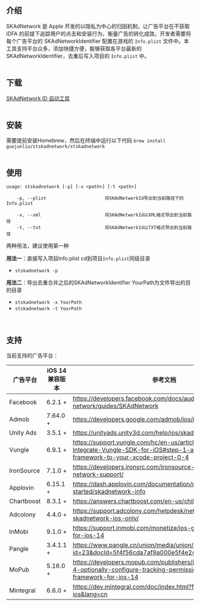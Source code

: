 ## 介绍

SKAdNetwork 是 Apple 开发的以隐私为中心的归因机制，让广告平台在不获取 IDFA 的前提下追踪用户的点击和安装行为，衡量广告的转化成效。开发者需要将每个广告平台的 SKAdNetworkIdentifier 配置在游戏的 `Info.plist` 文件中。本工具支持平台众多，添加快捷方便，能够获取各平台最新的 SKAdNetworkIdentifier，去重后写入项目的 `Info.plist` 中。
<br><br/>
## 下载
[SKAdNetwork ID 自动工具](https://github.com/guojunliu/homebrew-stskadnetwork "stskadnetwork")
<br><br/>
## 安装
需要提前安装Homebrew，然后在终端中运行以下代码
`brew install guojunliu/stskadnetwork/stskadnetwork`
<br><br/>
## 使用

```
usage: stskadnetwork [-p] [-x <path>] [-t <path>]

    -p, --plist                      将SKAdNetworkId导出到当前路径下的Info.plist

    -x, --xml                        将SKAdNetworkId以XML格式导出到当前路径
    -t, --txt                        将SKAdNetworkId以TXT格式导出到当前路径
```
两种用法，建议使用第一种

**用法一**：直接写入项目Info.plist
cd到项目`Info.plist`同级目录

- `stskadnetwork -p`

**用法二**：导出去重合并之后的SKAdNetworkIdentifier
YourPath为文件导出的目的目录
- `stskadnetwork -x YourPath`
- `stskadnetwork -t YourPath`
<br>

## 支持
当前支持的广告平台：

| 广告平台 | iOS 14 兼容版本 | 参考文档 |
| ------------ | ------------ | ------------ |
| Facebook | 6.2.1 + | https://developers.facebook.com/docs/audience-network/guides/SKAdNetwork |
|Admob | 7.64.0 + | https://developers.google.com/admob/ios/ios14 |
| Unity Ads | 3.5.1 + | https://unityads.unity3d.com/help/ios/skadnetwork-ids |
| Vungle | 6.9.1 + | https://support.vungle.com/hc/en-us/articles/360002925791-Integrate-Vungle-SDK-for-iOS#step-1-add-the-vungle-framework-to-your-xcode-project-0-4 |
| IronSource | 7.1.0 + | https://developers.ironsrc.com/ironsource-mobile/ios/ios-14-network-support/ |
| Applovin | 6.15.1 + | https://dash.applovin.com/documentation/mediation/ios/getting-started/skadnetwork-info |
| Chartboost | 8.3.1 + | https://answers.chartboost.com/en-us/child_article/ios-14 |
| Adcolony | 4.4.0 + | https://support.adcolony.com/helpdesk/network-ids-for-skadnetwork-ios-only/ |
| InMobi | 9.1.0 + | https://support.inmobi.com/monetize/ios-guidelines/preparing-for-ios-14 |
| Pangle | 3.4.1.1 + | https://www.pangle.cn/union/media/union/download/detail?id=23&docId=5f4f56cda7af9a000e5f4e24&osType=ios |
| MoPub | 5.16.0 + | https://developers.mopub.com/publishers/ios/integrate/#step-4-optionally-configure-tracking-permission-alert-using-att-framework-for-ios-14 |
| Mintegral | 6.6.0 + | https://dev.mintegral.com/doc/index.html?file=sdk-m_sdk-ios&lang=cn |


